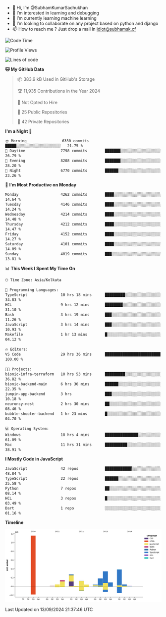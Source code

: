 - 👋 Hi, I’m @SubhamKumarSadhukhan
- 👀 I’m interested in learning and debugging
- 🌱 I’m currently learning machine learning
- 💞️ I’m looking to collaborate on any project based on python and django
- 📫 How to reach me ?
      Just drop a mail in idiot@subhamsk.cf

<!---
SubhamKumarSadhukhan/SubhamKumarSadhukhan is a ✨ special ✨ repository because its `README.md` (this file) appears on your GitHub profile.
You can click the Preview link to take a look at your changes.
--->


<!--START_SECTION:waka-->
![Code Time](http://img.shields.io/badge/Code%20Time-2%2C503%20hrs%2016%20mins-blue)

![Profile Views](http://img.shields.io/badge/Profile%20Views-6-blue)

![Lines of code](https://img.shields.io/badge/From%20Hello%20World%20I%27ve%20Written-2.9%20million%20lines%20of%20code-blue)

**🐱 My GitHub Data** 

> 📦 383.9 kB Used in GitHub's Storage 
 > 
> 🏆 11,935 Contributions in the Year 2024
 > 
> 🚫 Not Opted to Hire
 > 
> 📜 25 Public Repositories 
 > 
> 🔑 42 Private Repositories 
 > 
**I'm a Night 🦉** 

```text
🌞 Morning                6330 commits        █████░░░░░░░░░░░░░░░░░░░░   21.75 % 
🌆 Daytime                7798 commits        ███████░░░░░░░░░░░░░░░░░░   26.79 % 
🌃 Evening                8208 commits        ███████░░░░░░░░░░░░░░░░░░   28.20 % 
🌙 Night                  6770 commits        ██████░░░░░░░░░░░░░░░░░░░   23.26 % 
```
📅 **I'm Most Productive on Monday** 

```text
Monday                   4262 commits        ████░░░░░░░░░░░░░░░░░░░░░   14.64 % 
Tuesday                  4146 commits        ████░░░░░░░░░░░░░░░░░░░░░   14.24 % 
Wednesday                4214 commits        ████░░░░░░░░░░░░░░░░░░░░░   14.48 % 
Thursday                 4212 commits        ████░░░░░░░░░░░░░░░░░░░░░   14.47 % 
Friday                   4152 commits        ████░░░░░░░░░░░░░░░░░░░░░   14.27 % 
Saturday                 4101 commits        ████░░░░░░░░░░░░░░░░░░░░░   14.09 % 
Sunday                   4019 commits        ███░░░░░░░░░░░░░░░░░░░░░░   13.81 % 
```


📊 **This Week I Spent My Time On** 

```text
🕑︎ Time Zone: Asia/Kolkata

💬 Programming Languages: 
TypeScript               10 hrs 18 mins      █████████░░░░░░░░░░░░░░░░   34.83 % 
HCL                      9 hrs 12 mins       ████████░░░░░░░░░░░░░░░░░   31.10 % 
Bash                     3 hrs 19 mins       ███░░░░░░░░░░░░░░░░░░░░░░   11.26 % 
JavaScript               3 hrs 14 mins       ███░░░░░░░░░░░░░░░░░░░░░░   10.93 % 
Makefile                 1 hr 13 mins        █░░░░░░░░░░░░░░░░░░░░░░░░   04.12 % 

🔥 Editors: 
VS Code                  29 hrs 36 mins      █████████████████████████   100.00 % 

🐱‍💻 Projects: 
bionic-infra-terraform   10 hrs 53 mins      █████████░░░░░░░░░░░░░░░░   36.82 % 
bionic-backend-main      6 hrs 36 mins       ██████░░░░░░░░░░░░░░░░░░░   22.35 % 
jumpin-app-backend       3 hrs               ███░░░░░░░░░░░░░░░░░░░░░░   10.18 % 
neuroncy-nest            2 hrs 30 mins       ██░░░░░░░░░░░░░░░░░░░░░░░   08.46 % 
bubble-shooter-backend   1 hr 23 mins        █░░░░░░░░░░░░░░░░░░░░░░░░   04.70 % 

💻 Operating System: 
Windows                  18 hrs 4 mins       ███████████████░░░░░░░░░░   61.09 % 
Mac                      11 hrs 31 mins      ██████████░░░░░░░░░░░░░░░   38.91 % 
```

**I Mostly Code in JavaScript** 

```text
JavaScript               42 repos            ████████████░░░░░░░░░░░░░   48.84 % 
TypeScript               22 repos            ██████░░░░░░░░░░░░░░░░░░░   25.58 % 
Python                   7 repos             ██░░░░░░░░░░░░░░░░░░░░░░░   08.14 % 
HCL                      3 repos             █░░░░░░░░░░░░░░░░░░░░░░░░   03.49 % 
Dart                     1 repo              ░░░░░░░░░░░░░░░░░░░░░░░░░   01.16 % 
```



**Timeline**

![Lines of Code chart](https://raw.githubusercontent.com/SubhamKumarSadhukhan/SubhamKumarSadhukhan/main/assets/bar_graph.png)


 Last Updated on 13/09/2024 21:37:46 UTC
<!--END_SECTION:waka-->
